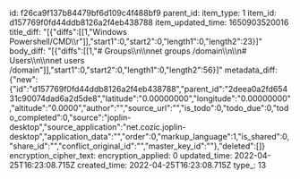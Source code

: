 id: f26ca9f137b84479bf6d109c4f488bf9
parent_id: 
item_type: 1
item_id: d157769f0fd44ddb8126a2f4eb438788
item_updated_time: 1650903520016
title_diff: "[{\"diffs\":[[1,\"Windows Powershell/CMD\\\r\"]],\"start1\":0,\"start2\":0,\"length1\":0,\"length2\":23}]"
body_diff: "[{\"diffs\":[[1,\"# Groups\\\n\\\nnet groups /domain\\\n\\\n# Users\\\n\\\nnet users /domain\"]],\"start1\":0,\"start2\":0,\"length1\":0,\"length2\":56}]"
metadata_diff: {"new":{"id":"d157769f0fd44ddb8126a2f4eb438788","parent_id":"2deea0a2fd65431c90074dad6a2d5de8","latitude":"0.00000000","longitude":"0.00000000","altitude":"0.0000","author":"","source_url":"","is_todo":0,"todo_due":0,"todo_completed":0,"source":"joplin-desktop","source_application":"net.cozic.joplin-desktop","application_data":"","order":0,"markup_language":1,"is_shared":0,"share_id":"","conflict_original_id":"","master_key_id":""},"deleted":[]}
encryption_cipher_text: 
encryption_applied: 0
updated_time: 2022-04-25T16:23:08.715Z
created_time: 2022-04-25T16:23:08.715Z
type_: 13